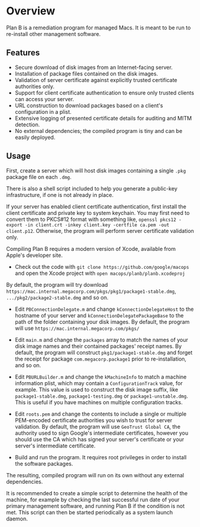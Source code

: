 Overview
========

Plan B is a remediation program for managed Macs. It is meant to be run to re-install other management software.

Features
------

  - Secure download of disk images from an Internet-facing server.
  - Installation of package files contained on the disk images.
  - Validation of server certificate against explicitly trusted certificate authorities only.
  - Support for client certificate authentication to ensure only trusted clients can access your server.
  - URL construction to download packages based on a client's configuration in a plist.
  - Extensive logging of presented certificate details for auditing and MITM detection.
  - No external dependencies; the compiled program is tiny and can be easily deployed.

Usage
------

First, create a server which will host disk images containing a single `.pkg` package file on each `.dmg`.

There is also a shell script included to help you generate a public-key infrastructure, if one is not already in place.

If your server has enabled client certificate authentication, first install the client certificate and private key to system keychain. You may first need to convert them to PKCS#12 format with something like, `openssl pkcs12 -export -in client.crt -inkey client.key -certfile ca.pem -out client.p12`. Otherwise, the program will perform server certificate validation only.

Compiling Plan B requires a modern version of Xcode, available from Apple's developer site.

* Check out the code with `git clone https://github.com/google/macops` and open the Xcode project with `open macops/planb/planb.xcodeproj`

By default, the program will try download `https://mac.internal.megacorp.com/pkgs/pkg1/package1-stable.dmg`, `.../pkg2/package2-stable.dmg` and so on.

* Edit `PBConnectionDelegate.m` and change `kConnectionDelegateHost` to the hostname of your server and `kConnectionDelegatePackageBase` to the path of the folder containing your disk images. By default, the program will use `https://mac.internal.megacorp.com/pkgs/`

* Edit `main.m` and change the `packages` array to match the names of your disk image names and their contained packages' receipt names. By default, the program will construct `pkg1/package1-stable.dmg` and forget the receipt for package `com.megacorp.package1` prior to re-installation, and so on.

* Edit `PBURLBuilder.m` and change the `kMachineInfo` to match a machine information plist, which may contain a `ConfigurationTrack` value, for example. This value is used to construct the disk image suffix, like `package1-stable.dmg`, `package1-testing.dmg` or `package1-unstable.dmg`. This is useful if you have machines on multiple configuration tracks.

* Edit `roots.pem` and change the contents to include a single or multiple PEM-encoded certificate authorities you wish to trust for server validation. By default, the program will use `GeoTrust Global CA`, the authority used to sign Google's intermediate certificates, however you should use the CA which has signed your server's certificate or your server's intermediate certificate.

* Build and run the program. It requires root privileges in order to install the software packages.

The resulting, compiled program will run on its own without any external dependencies.

It is recommended to create a simple script to determine the health of the machine, for example by checking the last successful run date of your primary management software, and running Plan B if the condition is not met. This script can then be started periodically as a system launch daemon.
